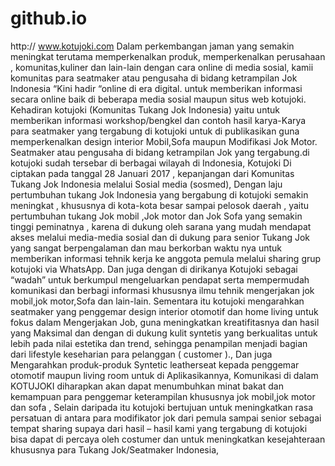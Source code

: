 # github.io
http:// www.kotujoki.com Dalam perkembangan jaman yang semakin meningkat terutama memperkenalkan produk, memperkenalkan perusahaan , komunitas,kuliner dan lain-lain dengan cara online di media sosial,  kamii komunitas para seatmaker atau pengusaha di bidang ketrampilan Jok Indonesia “Kini hadir “online di era digital. untuk memberikan informasi secara online baik di beberapa media sosial maupun situs web kotujoki. Kehadiran kotujoki (Komunitas Tukang Jok Indonesia) yaitu untuk memberikan informasi workshop/bengkel dan contoh hasil karya-Karya para seatmaker yang tergabung di kotujoki untuk di publikasikan guna memperkenalkan design interior Mobil,Sofa maupun Modifikasi Jok Motor. Seatmaker atau pengusaha di bidang ketrampilan Jok yang tergabung.di kotujoki sudah tersebar di berbagai wilayah di Indonesia,  Kotujoki Di ciptakan pada tanggal 28 Januari 2017 , kepanjangan dari Komunitas Tukang Jok Indonesia melalui Sosial media (sosmed), Dengan laju pertumbuhan tukang Jok Indonesia yang bergabung di kotujoki semakin meningkat , khususnya di kota-kota besar sampai pelosok daerah , yaitu pertumbuhan tukang Jok mobil ,Jok motor dan Jok Sofa yang semakin tinggi peminatnya , karena di dukung oleh sarana yang mudah mendapat akses melalui media-media sosial dan di dukung para senior Tukang Jok yang sangat berpengalaman dan mau berkorban waktu nya untuk memberikan informasi tehnik kerja ke anggota pemula melalui sharing grup kotujoki via WhatsApp.  Dan juga dengan di dirikanya Kotujoki sebagai “wadah” untuk berkumpul mengeluarkan pendapat serta mempermudah komunikasi dan berbagi informasi khususnya ilmu tehnik mengerjakan jok mobil,jok motor,Sofa dan lain-lain.  Sementara itu kotujoki mengarahkan seatmaker yang penggemar design interior otomotif dan home living untuk fokus dalam Mengerjakan Job, guna meningkatkan kreatifitasnya dan hasil yang Maksimal dan dengan di dukung kulit syntetis yang berkualitas untuk lebih pada nilai estetika dan trend, sehingga penampilan menjadi bagian dari lifestyle keseharian para pelanggan ( customer )., Dan juga Mengarahkan produk-produk Syntetic leatherseat kepada penggemar otomotif maupun living room untuk di Aplikasikannya, Komunikasi di dalam KOTUJOKI diharapkan akan dapat menumbuhkan minat bakat dan kemampuan para penggemar keterampilan khususnya jok mobil,jok motor dan sofa , Selain daripada itu kotujoki bertujuan untuk meningkatkan rasa persatuan di antara para modifikator jok dari pemula sampai senior sebagai tempat sharing supaya dari hasil – hasil kami yang tergabung di kotujoki bisa dapat di percaya oleh costumer dan untuk meningkatkan kesejahteraan khususnya para Tukang Jok/Seatmaker Indonesia,
